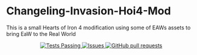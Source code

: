 # Changeling-Invasion-Hoi4-Mod
This is a small Hearts of Iron 4 modification using some of EAWs assets to bring EaW to the Real World

<p align="center">
    <a href="https://github.com/HiDude123/Changeling-Invasion-Hoi4-Mod/actions">
      <img alt="Tests Passing" src="https://github.com/HiDude123/Changeling-Invasion-Hoi4-Mod/workflows/Test/badge.svg" />
    </a>
    <a href="https://github.com/HiDude123/Changeling-Invasion-Hoi4-Mod/issues">
      <img alt="Issues" src="https://img.shields.io/github/issues/HiDude123/Changeling-Invasion-Hoi4-Mod?color=0088ff" />
    </a>
    <a href="https://github.com/HiDude123/Changeling-Invasion-Hoi4-Mod/pulls">
      <img alt="GitHub pull requests" src="https://img.shields.io/github/issues-pr/HiDude123/Changeling-Invasion-Hoi4-Mod?color=0088ff" />
    </a>
